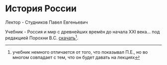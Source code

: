 # История России

Лектор - Студников Павел Евгеньевич

Учебник - Россия и мир с древнейших времён до начала XXI века... под редакцией Порохни В.С.
[скачать](misc/extra-materials.md#История%20России)[^1].

[^1]:
    учебник немного отличается от того, что показывал П.Е., но во многом совпадает с тем, что
    он будет давать на лекциях
